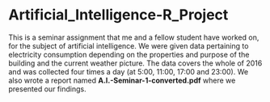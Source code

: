 # Artificial_Intelligence-R_Project
This is a seminar assignment that me and a fellow student have worked on, for the subject of artificial intelligence. We were given data pertaining to electricity consumption 
depending on the properties and purpose of the building and the current weather picture. The data covers the whole of 2016 and was collected four times a day
(at 5:00, 11:00, 17:00 and 23:00). We also wrote a report named **A.I.-Seminar-1-converted.pdf** where we presented our findings.
